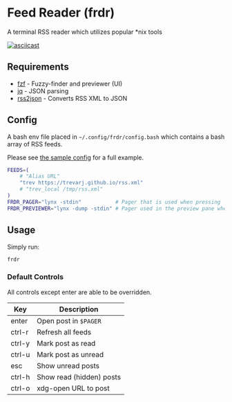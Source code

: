 # Feed Reader (frdr)

A terminal RSS reader which utilizes popular *nix tools

[![asciicast](https://asciinema.org/a/656386.svg)](https://asciinema.org/a/656386)

## Requirements
- [fzf](https://github.com/junegunn/fzf) - Fuzzy-finder and previewer (UI)
- [jq](https://github.com/jqlang/jq) - JSON parsing
- [rss2json](https://github.com/trevarj/rss2json) - Converts RSS XML to JSON

## Config
A bash env file placed in `~/.config/frdr/config.bash` which contains a bash
array of RSS feeds.

Please see [the sample config](./sample.config.bash) for a full example.

```sh
FEEDS=(
	# "Alias URL"
	"trev https://trevarj.github.io/rss.xml"
	# "trev_local /tmp/rss.xml"
)
FRDR_PAGER="lynx -stdin"           # Pager that is used when pressing 'enter' on a post
FRDR_PREVIEWER="lynx -dump -stdin" # Pager used in the preview pane when hovering a post
```

## Usage

Simply run:
```sh
frdr
```

### Default Controls

All controls except enter are able to be overridden.

| Key    | Description
| ---    | ---
| enter  | Open post in `$PAGER`
| ctrl-r | Refresh all feeds
| ctrl-y | Mark post as read
| ctrl-u | Mark post as unread
| esc    | Show unread posts
| ctrl-h | Show read (hidden) posts
| ctrl-o | xdg-open URL to post


